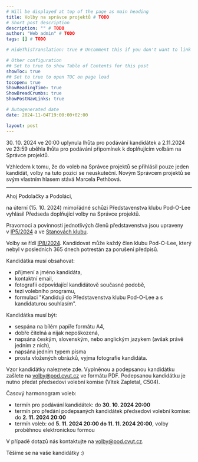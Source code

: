 ```yaml
---
# Will be displayed at top of the page as main heading
title: Volby na správce projektů # TODO
# Short post description
description: "" # TODO
author: "Web admin" # TODO
tags: [] # TODO

# HideThisTranslation: true # Uncomment this if you don't want to link this translation of page in translations

# Other configuration
## Set to true to show Table of Contents for this post
showToc: true
## Set to true to open TOC on page load
tocopen: true
ShowReadingTime: true
ShowBreadCrumbs: true
ShowPostNavLinks: true

# Autogenerated date
date: 2024-11-04T19:00:00+02:00

layout: post
---
```


30\. 10. 2024 ve 20:00 uplynula lhůta pro podávání kandidátek a 2.11.2024 ve 23:59 uběhla lhůta pro podávání připomínek k doplňujícím volbám na Správce projektů.

Vzhledem k tomu, že d​o voleb na Správce projektů se přihlásil pouze jeden kandidát, volby na tuto pozici se neuskuteční.
Novým Správcem projektů se svým vlastním hlasem stává Marcela Pethöová.

---

Ahoj Podolačky a Podoláci,

na úterní (15. 10. 2024) mimořádné schůzi Představenstva klubu Pod-O-Lee vyhlásil Předseda doplňující volby na Správce projektů.

Pravomoci a povinnosti jednotlivých členů představenstva jsou upraveny v [IP5/2024](https://wiki.pod.cvut.cz/_media/legislativa/ip_5-2024_-_specifikace_postu_v_predstavenstvu.pdf) a ve [Stanovách klubu](https://wiki.pod.cvut.cz/_media/legislativa/stanovy_klubu_pod-o-lee_2024.pdf).

Volby se řídí [IP8/2024](https://wiki.pod.cvut.cz/_media/legislativa/ip_8-2024_-_volby_spravcu_bloku_a_spravcu_sluzeb.pdf). Kandidovat může každý člen klubu Pod-O-Lee, který nebyl v posledních 365 dnech potrestán za porušení předpisů.

Kandidátka musí obsahovat:

- příjmení a jméno kandidáta,
- kontaktní email,
- fotografii odpovídající kandidátově současné podobě,
- tezi volebního programu,
- formulaci "Kandiduji do Představenstva klubu Pod-O-Lee a s kandidaturou souhlasím".

Kandidátka musí být:

- sespána na bílém papíře formátu A4,
- dobře čitelná a nijak nepoškozená,
- napsána českým, slovenským, nebo anglickým jazykem (avšak právě jedním z nich),
- napsána jedním typem písma
- prosta vložených obrázků, vyjma fotografie kandidáta.

Vzor kandidátky naleznete zde. Vyplněnou a podepsanou kandidátku zašlete na <volby@pod.cvut.cz> ve formátu PDF. Podepsanou kandidátku je nutno předat předsedovi volební komise (Vítek Zapletal, C504).

Časový harmonogram voleb:

- termín pro podávání kandidátek: do **30. 10. 2024 20:00**
- termín pro předání podepsaných kandidátek předsedovi volební komise: do **2. 11. 2024 20:00**
- termín voleb: od **5. 11. 2024 20:00 do 11. 11. 2024 20:00**, volby proběhnou elektronickou formou

V případě dotazů nás kontaktujte na <volby@pod.cvut.cz>.

Těšíme se na vaše kandidátky :)
